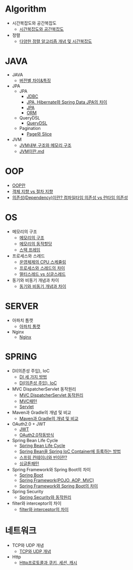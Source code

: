 # Algorithm

- 시간복잡도와 공간복잡도
    - [시간복잡도와 공간복잡도](https://github.com/Jaejun-Sagong/TIL/blob/main/Algorithm/%EC%8B%9C%EA%B0%84%EB%B3%B5%EC%9E%A1%EB%8F%84%EC%99%80%20%EA%B3%B5%EA%B0%84%EB%B3%B5%EC%9E%A1%EB%8F%84/%EC%8B%9C%EA%B0%84%EB%B3%B5%EC%9E%A1%EB%8F%84%EC%99%80%20%EA%B3%B5%EA%B0%84%EB%B3%B5%EC%9E%A1%EB%8F%84.md)
- 정렬
    - [다양한 정렬 알고리즘 개념 및 시간복잡도](https://github.com/Jaejun-Sagong/TIL/blob/main/Algorithm/%EC%A0%95%EB%A0%AC/%EB%8B%A4%EC%96%91%ED%95%9C%20%EC%A0%95%EB%A0%AC%20%EC%95%8C%EA%B3%A0%EB%A6%AC%EC%A6%98%20%EA%B0%9C%EB%85%90%20%EB%B0%8F%20%EC%8B%9C%EA%B0%84%EB%B3%B5%EC%9E%A1%EB%8F%84.md)
# JAVA

- JAVA
    - [버전별 차이&특징](https://github.com/Jaejun-Sagong/TIL/blob/4346b63da9a07833a7e07a44f2dc3e243c22c15c/JAVA/JAVA/%EB%B2%84%EC%A0%84%EB%B3%84%20%EC%B0%A8%EC%9D%B4&%ED%8A%B9%EC%A7%95.md)
- JPA
    - JPA
        - [JDBC](https://github.com/Jaejun-Sagong/TIL/blob/main/JAVA/JPA/JPA/JDBC.md)
        - [JPA, Hibernate와 Spring Data JPA의 차이](https://github.com/Jaejun-Sagong/TIL/blob/main/JAVA/JPA/JPA/JPA%2C%20Hibernate%EC%99%80%20Spring%20Data%20JPA%EC%9D%98%20%EC%B0%A8%EC%9D%B4.md)
        - [JPA](https://github.com/Jaejun-Sagong/TIL/blob/main/JAVA/JPA/JPA/JPA.md)
        - [ORM](https://github.com/Jaejun-Sagong/TIL/blob/main/JAVA/JPA/JPA/ORM.md)
    - QueryDSL
        - [QueryDSL](https://github.com/Jaejun-Sagong/TIL/blob/main/JAVA/JPA/QueryDSL/QueryDSL.md)
    - Pagination
        - [Page와 Slice](https://github.com/Jaejun-Sagong/TIL/blob/main/JAVA/JPA/Pagination/Page%EC%99%80%20Slice.md)
- JVM
    - [JVM내부 구조와 메모리 구조](https://github.com/Jaejun-Sagong/TIL/blob/main/JAVA/JVM/JVM%EB%82%B4%EB%B6%80%20%EA%B5%AC%EC%A1%B0%EC%99%80%20%EB%A9%94%EB%AA%A8%EB%A6%AC%20%EA%B5%AC%EC%A1%B0.md)
    - [JVM이란.md](https://github.com/Jaejun-Sagong/TIL/blob/main/JAVA/JVM/JVM%EC%9D%B4%EB%9E%80.md)
# OOP

- [OOP란](https://github.com/Jaejun-Sagong/TIL/blob/main/OOP/OOP%EB%9E%80.md)
- [객체 지향 vs 절차 지향](https://github.com/Jaejun-Sagong/TIL/blob/main/OOP/%EA%B0%9D%EC%B2%B4%20%EC%A7%80%ED%96%A5%20vs%20%EC%A0%88%EC%B0%A8%20%EC%A7%80%ED%96%A5.md)
- [의존성(Dependency)이란? 컴파일타임 의존성 vs 런타임 의존성](https://github.com/Jaejun-Sagong/TIL/blob/main/OOP/%EC%9D%98%EC%A1%B4%EC%84%B1(Dependency)%EC%9D%B4%EB%9E%80%3F%20%20%EC%BB%B4%ED%8C%8C%EC%9D%BC%ED%83%80%EC%9E%84%20%EC%9D%98%EC%A1%B4%EC%84%B1%20vs%20%EB%9F%B0%ED%83%80%EC%9E%84%20%EC%9D%98%EC%A1%B4%EC%84%B1.md)
# OS

- 메모리의 구조
    - [메모리의 구조](https://github.com/Jaejun-Sagong/TIL/blob/main/OS/%EB%A9%94%EB%AA%A8%EB%A6%AC%EC%9D%98%20%EA%B5%AC%EC%A1%B0/%EB%A9%94%EB%AA%A8%EB%A6%AC%EC%9D%98%20%EA%B5%AC%EC%A1%B0.md)
    - [메모리의 동적할당](https://github.com/Jaejun-Sagong/TIL/blob/main/OS/%EB%A9%94%EB%AA%A8%EB%A6%AC%EC%9D%98%20%EA%B5%AC%EC%A1%B0/%EB%A9%94%EB%AA%A8%EB%A6%AC%EC%9D%98%20%EB%8F%99%EC%A0%81%ED%95%A0%EB%8B%B9.md)
    - [스택 프레임](https://github.com/Jaejun-Sagong/TIL/blob/main/OS/%EB%A9%94%EB%AA%A8%EB%A6%AC%EC%9D%98%20%EA%B5%AC%EC%A1%B0/%EC%8A%A4%ED%83%9D%20%ED%94%84%EB%A0%88%EC%9E%84.md)
- 프로세스와 스레드
    - [운영체제의 CPU 스케쥴링](https://github.com/Jaejun-Sagong/TIL/blob/main/OS/%ED%94%84%EB%A1%9C%EC%84%B8%EC%8A%A4%EC%99%80%20%EC%8A%A4%EB%A0%88%EB%93%9C/%EC%9A%B4%EC%98%81%EC%B2%B4%EC%A0%9C%EC%9D%98%20CPU%20%EC%8A%A4%EC%BC%80%EC%A5%B4%EB%A7%81.md)
    - [프로세스와 스레드의 차이](https://github.com/Jaejun-Sagong/TIL/blob/main/OS/%ED%94%84%EB%A1%9C%EC%84%B8%EC%8A%A4%EC%99%80%20%EC%8A%A4%EB%A0%88%EB%93%9C/%ED%94%84%EB%A1%9C%EC%84%B8%EC%8A%A4%EC%99%80%20%EC%8A%A4%EB%A0%88%EB%93%9C%EC%9D%98%20%EC%B0%A8%EC%9D%B4.md)
    - [멀티스레드 vs 싱글스레드](https://github.com/Jaejun-Sagong/TIL/blob/main/OS/%ED%94%84%EB%A1%9C%EC%84%B8%EC%8A%A4%EC%99%80%20%EC%8A%A4%EB%A0%88%EB%93%9C/%EB%A9%80%ED%8B%B0%EC%8A%A4%EB%A0%88%EB%93%9C%20vs%20%EC%8B%B1%EA%B8%80%EC%8A%A4%EB%A0%88%EB%93%9C.md)
- 동기와 비동기 개념과 차이
    - [동기와 비동기 개념과 차이](https://github.com/Jaejun-Sagong/TIL/blob/main/OS/%EB%8F%99%EA%B8%B0%EC%99%80%20%EB%B9%84%EB%8F%99%EA%B8%B0%20%EA%B0%9C%EB%85%90%EA%B3%BC%20%EC%B0%A8%EC%9D%B4/%EB%8F%99%EA%B8%B0%EC%99%80%20%EB%B9%84%EB%8F%99%EA%B8%B0%20%EA%B0%9C%EB%85%90%EA%B3%BC%20%EC%B0%A8%EC%9D%B4.md)

# SERVER

- 아파치 톰캣
    - [아파치 톰캣](https://github.com/Jaejun-Sagong/TIL/blob/main/SERVER/%EC%95%84%ED%8C%8C%EC%B9%98%20%ED%86%B0%EC%BA%A3/%EC%95%84%ED%8C%8C%EC%B9%98%20%ED%86%B0%EC%BA%A3.md)
- Nginx
    - [Nginx](https://github.com/Jaejun-Sagong/TIL/blob/main/SERVER/Nginx/Nginx.md)
# SPRING

- DI(의존성 주입), IoC
    - [DI 세 가지 방법](https://github.com/Jaejun-Sagong/TIL/blob/main/SPRING/DI(%EC%9D%98%EC%A1%B4%EC%84%B1%20%EC%A3%BC%EC%9E%85)%2C%20IoC/DI%20%EC%84%B8%20%EA%B0%80%EC%A7%80%20%EB%B0%A9%EB%B2%95.md)
    - [DI(의존성 주입), IoC](https://github.com/Jaejun-Sagong/TIL/blob/main/SPRING/DI(%EC%9D%98%EC%A1%B4%EC%84%B1%20%EC%A3%BC%EC%9E%85)%2C%20IoC/DI(%EC%9D%98%EC%A1%B4%EC%84%B1%20%EC%A3%BC%EC%9E%85)%2C%20IoC.md)
- MVC DispatcherServlet 동작원리
    - [MVC DispatcherServlet 동작원리](https://github.com/Jaejun-Sagong/TIL/blob/main/SPRING/MVC%20DispatcherServlet%20%EB%8F%99%EC%9E%91%EC%9B%90%EB%A6%AC/MVC%20DispatcherServlet%20%EB%8F%99%EC%9E%91%EC%9B%90%EB%A6%AC.md)
    - [MVC패턴](https://github.com/Jaejun-Sagong/TIL/blob/main/SPRING/MVC%20DispatcherServlet%20%EB%8F%99%EC%9E%91%EC%9B%90%EB%A6%AC/MVC%ED%8C%A8%ED%84%B4.md)
    - [Servlet](https://github.com/Jaejun-Sagong/TIL/blob/main/SPRING/MVC%20DispatcherServlet%20%EB%8F%99%EC%9E%91%EC%9B%90%EB%A6%AC/Servlet.md)
- Maven과 Gradle의 개념 및 비교
    - [Maven과 Gradle의 개념 및 비교](https://github.com/Jaejun-Sagong/TIL/blob/main/SPRING/Maven%EA%B3%BC%20Gradle%EC%9D%98%20%EA%B0%9C%EB%85%90%20%EB%B0%8F%20%EB%B9%84%EA%B5%90/Maven%EA%B3%BC%20Gradle%EC%9D%98%20%EA%B0%9C%EB%85%90%20%EB%B0%8F%20%EB%B9%84%EA%B5%90.md)
- OAuth2.0 + JWT
    - [JWT](https://github.com/Jaejun-Sagong/TIL/blob/main/SPRING/OAuth2.0%20%2B%20JWT/JWT.md)
    - [OAuth2.0작동방식](https://github.com/Jaejun-Sagong/TIL/blob/main/SPRING/OAuth2.0%20%2B%20JWT/OAuth2.0%EC%9E%91%EB%8F%99%EB%B0%A9%EC%8B%9D.md)
- Spring Bean Life Cycle
    - [Spring Bean Life Cycle](https://github.com/Jaejun-Sagong/TIL/blob/main/SPRING/Spring%20Bean%20Life%20Cycle/Spring%20Bean%20Life%20Cycle.md)
    - [Spring Bean을 Spring IoC Container에 등록하는 방법](https://github.com/Jaejun-Sagong/TIL/blob/main/SPRING/Spring%20Bean%20Life%20Cycle/Spring%20Bean%EC%9D%84%20Spring%20IoC%20Container%EC%97%90%20%EB%93%B1%EB%A1%9D%ED%95%98%EB%8A%94%20%EB%B0%A9%EB%B2%95.md)
    - [스프링 컨테이너와 빈이란?](https://github.com/Jaejun-Sagong/TIL/blob/main/SPRING/Spring%20Bean%20Life%20Cycle/%EC%8A%A4%ED%94%84%EB%A7%81%20%EC%BB%A8%ED%85%8C%EC%9D%B4%EB%84%88%EC%99%80%20%EB%B9%88%EC%9D%B4%EB%9E%80%3F.md)
    - [싱글톤패턴](https://github.com/Jaejun-Sagong/TIL/blob/main/SPRING/Spring%20Bean%20Life%20Cycle/%EC%8B%B1%EA%B8%80%ED%86%A4%ED%8C%A8%ED%84%B4.md)
- Spring Framework와 Spring Boot의 차이
    - [Spring Boot](https://github.com/Jaejun-Sagong/TIL/blob/main/SPRING/Spring%20Framework%EC%99%80%20Spring%20Boot%EC%9D%98%20%EC%B0%A8%EC%9D%B4/Spring%20Boot.md)
    - [Spring Framework(POJO, AOP, MVC)](https://github.com/Jaejun-Sagong/TIL/blob/main/SPRING/Spring%20Framework%EC%99%80%20Spring%20Boot%EC%9D%98%20%EC%B0%A8%EC%9D%B4/Spring%20Framework(POJO%2C%20AOP%2C%20MVC).md)
    - [Spring Framework와 Spring Boot의 차이](https://github.com/Jaejun-Sagong/TIL/blob/main/SPRING/Spring%20Framework%EC%99%80%20Spring%20Boot%EC%9D%98%20%EC%B0%A8%EC%9D%B4/Spring%20Framework%EC%99%80%20Spring%20Boot%EC%9D%98%20%EC%B0%A8%EC%9D%B4.md)
- Spring Security
    - [Spring Security와 동작원리](https://github.com/Jaejun-Sagong/TIL/blob/main/SPRING/Spring%20Security/Spring%20Security%EC%99%80%20%EB%8F%99%EC%9E%91%EC%9B%90%EB%A6%AC.md)
- filter와 interceptor의 차이
    - [filter와 interceptor의 차이](https://github.com/Jaejun-Sagong/TIL/blob/main/SPRING/filter%EC%99%80%20interceptor%EC%9D%98%20%EC%B0%A8%EC%9D%B4/filter%EC%99%80%20interceptor%EC%9D%98%20%EC%B0%A8%EC%9D%B4.md)

# 네트워크

- TCP와 UDP 개념
    - [TCP와 UDP 개념](https://github.com/Jaejun-Sagong/TIL/blob/main/%EB%84%A4%ED%8A%B8%EC%9B%8C%ED%81%AC/TCP%EC%99%80%20UDP%20%EA%B0%9C%EB%85%90/TCP%EC%99%80%20UDP%20%EA%B0%9C%EB%85%90.md)
- Http
    - [Http프로토콜과 쿠키, 세션, 캐시](https://github.com/Jaejun-Sagong/TIL/blob/main/%EB%84%A4%ED%8A%B8%EC%9B%8C%ED%81%AC/Http/Http%ED%94%84%EB%A1%9C%ED%86%A0%EC%BD%9C%EA%B3%BC%20%EC%BF%A0%ED%82%A4%2C%20%EC%84%B8%EC%85%98%2C%20%EC%BA%90%EC%8B%9C.md)
